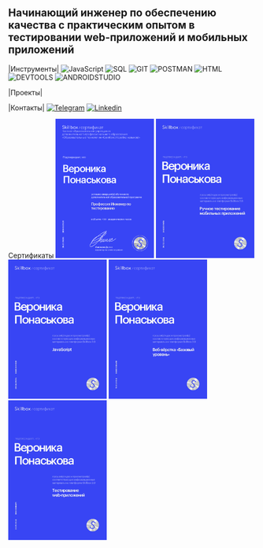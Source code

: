 
## Начинающий инженер по обеспечению качества с практическим опытом в тестировании web-приложений и мобильных приложений


|Инструменты|
![JavaScript](https://img.shields.io/badge/-JavaScript-F0E68C?style=for-the-badge&logo 
)
![SQL](https://img.shields.io/badge/-SQL-F0E68C?style=for-the-badge&logo 
)
![GIT](https://img.shields.io/badge/-GIT-F0E68C?style=for-the-badge&logo 
)
![POSTMAN](https://img.shields.io/badge/-POSTMAN-F0E68C?style=for-the-badge&logo 
)
![HTML](https://img.shields.io/badge/-HTML-F0E68C?style=for-the-badge&logo 
)
![DEVTOOLS](https://img.shields.io/badge/-DEVTOOLS-F0E68C?style=for-the-badge&logo 
)
![ANDROIDSTUDIO](https://img.shields.io/badge/-ANDROIDSTUDIO-F0E68C?style=for-the-badge&logo 
)

|Проекты|


|Контакты|
[![Telegram](https://img.shields.io/badge/-Telegram-F0E68C?style=for-the-badge&logo 
)](@veronikaponask)
[![Linkedin](https://img.shields.io/badge/-Linkedin-F0E68C?style=for-the-badge&logo)](https://www.linkedin.com/in/%D0%B2%D0%B5%D1%80%D0%BE%D0%BD%D0%B8%D0%BA%D0%B0-%D0%BF%D0%BE%D0%BD%D0%B0%D1%81%D1%8C%D0%BA%D0%BE%D0%B2%D0%B0-6059b7351/)

Сертификаты
<img src="https://github.com/VeronikaPonaskova/VeronikaPonaskova/blob/main/assets/ARMXhqjAN3r2KDOukbovzKE4BLX3jEZz.png" width="200"/>
<img src="https://github.com/VeronikaPonaskova/VeronikaPonaskova/blob/main/assets/7nGf8iZqiq7BrDK38AjcbuXcbPtkuGZw.png" width="200"/>
<img src="https://github.com/VeronikaPonaskova/VeronikaPonaskova/blob/main/assets/CzquHJujfMpIMoJyQrLosZ1ecV16tGNl.png" width="200"/>
<img src="https://github.com/VeronikaPonaskova/VeronikaPonaskova/blob/main/assets/UTnlR9kQ2eaKL9pz8Y0H8mpWhjuE1qzV.png" width="200"/>
<img src="https://github.com/VeronikaPonaskova/VeronikaPonaskova/blob/main/assets/ZHheYjy2wbnDSnUR3OhEcluzsaZL1vWb.png" width="200"/>


